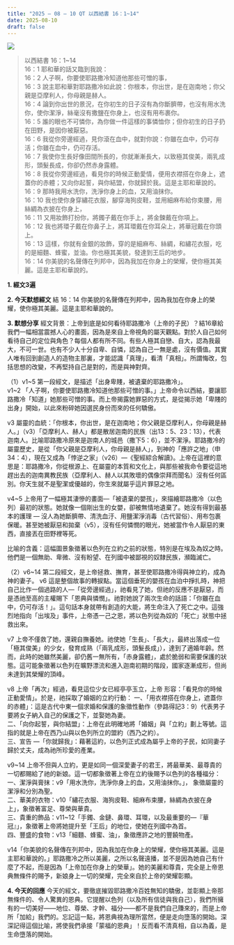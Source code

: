 ```yaml
---
title: "2025 – 08 – 10 QT 以西結書 16：1~14"
date: 2025-08-10
draft: false
---
```


![](/images/qt.jpg)
> 以西結書 16：1~14  
> 16：1 耶和華的話又臨到我說：  
> 16：2 人子啊，你要使耶路撒冷知道他那些可憎的事，  
> 16：3 說主耶和華對耶路撒冷如此說：你根本，你出世，是在迦南地；你父親是亞摩利人，你母親是赫人。  
> 16：4 論到你出世的景況，在你初生的日子沒有為你斷臍帶，也沒有用水洗你，使你潔淨，絲毫沒有撒鹽在你身上，也沒有用布裹你。  
> 16：5 誰的眼也不可憐你，為你做一件這樣的事憐恤你；但你初生的日子扔在田野，是因你被厭惡。  
> 16：6 我從你旁邊經過，見你滾在血中，就對你說：你雖在血中，仍可存活；你雖在血中，仍可存活。  
> 16：7 我使你生長好像田間所長的，你就漸漸長大，以致極其俊美，兩乳成形，頭髮長成，你卻仍然赤身露體。  
> 16：8 我從你旁邊經過，看見你的時候正動愛情，便用衣襟搭在你身上，遮蓋你的赤體；又向你起誓，與你結盟，你就歸於我。這是主耶和華說的。  
> 16：9 那時我用水洗你，洗淨你身上的血，又用油抹你。  
> 16：10 我也使你身穿繡花衣服，腳穿海狗皮鞋，並用細麻布給你束腰，用絲綢為衣披在你身上，  
> 16：11 又用妝飾打扮你，將鐲子戴在你手上，將金鍊戴在你項上。  
> 16：12 我也將環子戴在你鼻子上，將耳環戴在你耳朵上，將華冠戴在你頭上。  
> 16：13 這樣，你就有金銀的妝飾，穿的是細麻布、絲綢，和繡花衣服，吃的是細麵、蜂蜜，並油。你也極其美貌，發達到王后的地步。  
> 16：14 你美貌的名聲傳在列邦中，因為我加在你身上的榮耀，使你極其美麗。這是主耶和華說的。



**1. 經文3遍**

**2. 今天默想經文**
結 16：14 你美貌的名聲傳在列邦中，因為我加在你身上的榮耀，使你極其美麗。這是主耶和華說的。

**3. 默想分享**
經文背景：上帝到底是如何看待耶路撒冷（上帝的子民）？結16章給我們一幅相當震撼人心的畫面，因為是來自上帝視角的屬天觀點。對於人自己如何看待自己的定位與角色？每個人都有所不同。有些人極其自戀、自大，認為我最大，不可一世。也有不少人十分自卑、自憐，認為自己一無是處，沒有價值。其實人唯有回到創造人的造物主那裏，才能認識「真理」，看清「真相」。所謂悔改，包括思想的改變，不再堅持自己是對的，而是與神對齊。

（1）v1\~5 第一段經文，是描述「出身卑賤，被遺棄的耶路撒冷」。  
v1\~2 「人子啊，你要使耶路撒冷知道他那些可憎的事。」上帝命令以西結，要讓耶路撒冷「知道」她那些可憎的事。而上帝揭露她罪惡的方式，是從揭示她「卑賤的出身」開始，以此來粉碎她因選民身份而來的任何驕傲。

v3 屬靈的血統：「你根本，你出世，是在迦南地；你父親是亞摩利人，你母親是赫人。」（v3）「亞摩利人、赫人」都是散居迦南的民族（出13：5、23：13），代表迦南人。比喻耶路撒冷原來是迦南人的城邑（撒下5：6），並不潔淨。耶路撒冷的屬靈歷史，是從「你父親是亞摩利人，你母親是赫人」，到神的「應許之地」（申34：4），現在又成為「悖逆之家」（v26）—《聖經綜合解讀》。上帝在這裡的意思是：耶路撒冷，你從根源上、在屬靈的本質和文化上，與那些被我命令要從這地趕出去的迦南異教民族（亞摩利人、赫人以其敗壞的偶像崇拜而聞名）沒有任何區別。你天生就不是聖潔或優越的，你生來就屬乎這片罪惡之地。

 v4\~5 上帝用了一幅極其淒慘的畫面—「被遺棄的嬰孩」，來描繪耶路撒冷（以色列）最初的狀態。她就像一個剛出生的女嬰，卻被無情地遺棄了。她沒有得到最基本的護理 — 沒人為她斷臍帶、清洗血汙、用鹽潔淨消毒（古代習俗）、用布包裹保暖。甚至她被厭惡和拋棄（v5），沒有任何憐憫的眼光，她被當作令人厭惡的東西，直接丟在田野裡等死。

比喻的含義：這幅圖景象徵著以色列在立約之前的狀態，特別是在埃及為奴之時。他們是一個無助、卑微、沒有盼望、在列國中被鄙視的奴隸民族，瀕臨滅亡。

（2）v6\~14 第二段經文，是上帝拯救、撫育，甚至使耶路撒冷得與神立約，成為神的妻子。
v6 這是整個故事的轉捩點。當這個垂死的嬰孩在血泊中掙扎時，神把自己比作一個過路的人—「從旁邊經過」，祂看見了她，但祂的反應不是厭惡，而是憑祂至高的主權賜下「恩典與憐憫」。祂對她說了兩次生命的話語：「你雖在血中，仍可存活！」。這句話本身就帶有創造的大能，將生命注入了死亡之中。這強烈地指向「出埃及」事件，上帝憑一己之恩，將以色列從為奴的「死亡」狀態中拯救出來。

v7 上帝不僅救了她，還親自撫養她。祂使她「生長」、「長大」，最終出落成一位「極其俊美」的少女，發育成熟（「兩乳成形，頭髮長成」），達到了適婚年齡。然而，此時的她雖然美麗，卻仍舊一無所有，「赤身露體」，處於脆弱和需要保護的狀態。這可能象徵著以色列在曠野漂流和進入迦南初期的階段，國家逐漸成形，但尚未達到其榮耀的頂峰。

v8 上帝「再次」經過，看見這位少女已經亭亭玉立，上帝 形容：「看見你的時候正動愛情」。於是，祂採取了婚姻的立約行動：
一、「用衣襟搭在你身上，遮蓋你的赤體」：這是古代中東一個求婚和保護的象徵性動作（參路得記3：9）代表男子要將女子納入自己的保護之下，並娶她為妻。  
二、「向你起誓，與你結盟」：上帝在此明確地將「婚姻」與「立約」劃上等號。這指的就是上帝在西乃山與以色列所立的盟約（西乃之約）。  
三、宣告 —「你就歸我」：藉著這約，以色列正式成為屬乎上帝的子民，如同妻子歸於丈夫，成為祂所珍愛的產業。

v9\~14 上帝不但與人立約，更是如同一個深愛妻子的君王，將最華美、最尊貴的一切都賜給了祂的新娘。這一切都象徵著上帝在立約後賜予以色列的各種福分：
一、潔淨與膏抹：v9「用水洗你，洗淨你身上的血，又用油抹你。」， 象徵屬靈的潔淨和分別為聖。  
二、華美的衣物：v10「繡花衣服、海狗皮鞋、細麻布束腰，絲綢為衣披在身上」，象徵著富足、尊榮與華貴。  
三、貴重的飾品：v11\~12「手鐲、金鏈、鼻環、耳環，以及最重要的—『華冠』」，象徵著上帝將她提升至「王后」的地位，使她在列國中為首。  
四、豐盛的食物：v13「細麵、蜂蜜、油」，象徵應許之地的豐饒物產。  

v14「你美貌的名聲傳在列邦中，因為我加在你身上的榮耀，使你極其美麗。這是主耶和華說的。」耶路撒冷之所以美麗，之所以名聲遠播，並不是因為她自己有什麼了不起，而是因為「上帝加在你身上的榮華」。她的美麗和尊貴，完全是上帝恩典無條件的賜予，新娘身上一切的榮耀，完全來自於上帝的榮耀彰顯。

**4. 今天的回應**
今天的經文，要徹底摧毀耶路撒冷百姓無知的驕傲，並彰顯上帝那無條件的、令人驚異的恩典。它提醒以色列（以及所有信徒與我自己），我們所擁有的一切美好——地位、尊榮、才幹、福分——都不是我們自己賺來的，而是上帝所「加給」我們的。忘記這一點，將恩典視為理所當然，便是走向墮落的開始。深深記得這個比喻，將使我們承接「蒙福的恩典」！反而看不清真相，自以為義，是生命墮落的開始。
